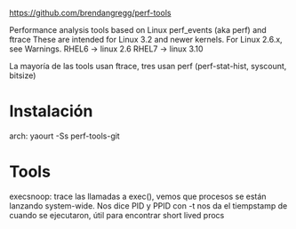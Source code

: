 https://github.com/brendangregg/perf-tools

Performance analysis tools based on Linux perf_events (aka perf) and ftrace
These are intended for Linux 3.2 and newer kernels. For Linux 2.6.x, see Warnings.
RHEL6 -> linux 2.6
RHEL7 -> linux 3.10

La mayoría de las tools usan ftrace, tres usan perf (perf-stat-hist, syscount, bitsize)


# Instalación
arch: yaourt -Ss perf-tools-git


# Tools
execsnoop: trace las llamadas a exec(), vemos que procesos se están lanzando system-wide. Nos dice PID y PPID
           con -t nos da el tiempstamp de cuando se ejecutaron, útil para encontrar short lived procs
